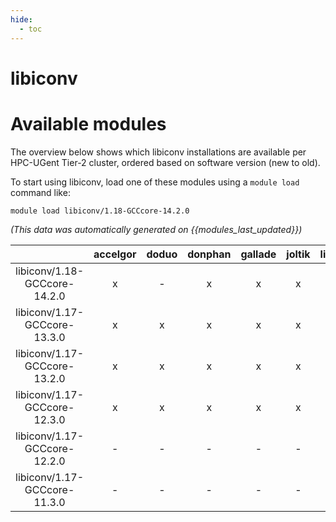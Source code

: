 ```yaml
---
hide:
  - toc
---
```


libiconv
========

# Available modules


The overview below shows which libiconv installations are available per HPC-UGent Tier-2 cluster, ordered based on software version (new to old).

To start using libiconv, load one of these modules using a `module load` command like:

```shell
module load libiconv/1.18-GCCcore-14.2.0
```

*(This data was automatically generated on {{modules_last_updated}})*

| |accelgor|doduo|donphan|gallade|joltik|litleo|shinx|
| :---: | :---: | :---: | :---: | :---: | :---: | :---: | :---: |
|libiconv/1.18-GCCcore-14.2.0|x|-|x|x|x|x|x|
|libiconv/1.17-GCCcore-13.3.0|x|x|x|x|x|x|x|
|libiconv/1.17-GCCcore-13.2.0|x|x|x|x|x|x|x|
|libiconv/1.17-GCCcore-12.3.0|x|x|x|x|x|x|x|
|libiconv/1.17-GCCcore-12.2.0|-|-|-|-|-|x|x|
|libiconv/1.17-GCCcore-11.3.0|-|-|-|-|-|x|x|

